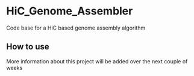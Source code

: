 # HiC_Genome_Assembler
Code base for a HiC based genome assembly algorithm

## How to use
More information about this project will be added over the next couple of weeks
